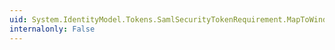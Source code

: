 ```yaml
---
uid: System.IdentityModel.Tokens.SamlSecurityTokenRequirement.MapToWindows
internalonly: False
---
```

